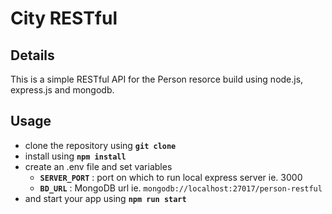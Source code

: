 # City RESTful

## Details 

This is a simple RESTful API for the Person resorce build using node.js, express.js and mongodb.

## Usage

- clone the repository using __`git clone`__
- install using __`npm install`__
- create an .env file and set variables
    - __`SERVER_PORT`__ : port on which to run local express server ie. 3000
    - __`BD_URL`__ : MongoDB url ie. `mongodb://localhost:27017/person-restful`
- and start your app using __`npm run start`__
